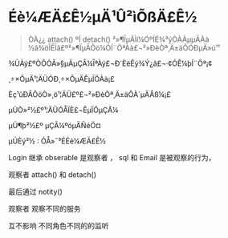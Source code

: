 # Éè¼ÆÄ£Ê½µÄ¹Û²ìÕßÄ£Ê½


> ÒÀ¿¿ attach() ºÍ detach() ²»¶ÏµÄÌí¼ÓºÍÉ¾³ýÒÀÀµµÄÀà
> ½â¾öÎÊÌâ£º²»¶ÏµÄÔö¼ÓÍ¨ÖªÀà£¬²»ÐèÒª¸Ä±äÔ­ÓÐµÄ»ú¹¹


¾ÙÀý£ºÒÔÓÃ»§µÄµÇÂ¼ÎªÀý£¬Ð´ÈëÊý¾Ý¿â£¬·¢ÓÊ¼þÍ¨Öª¡¢

¸÷×ÔµÄ¹¦ÄÜÓÐ¸÷×ÔµÄÊµÏÖÀà¡£

Èç¹ûÐÂÔöÒ»¸ö¹¦ÄÜ£º£¬²»ÐèÒª¸Ä±äÔ­À´µÄÂß¼­¡£



µÚÒ»²½£º¹¦ÄÜÓÅÏÈ£¬ÊµÏÖµÇÂ¼

µÚ¶þ²½£º µÇÂ¼ºóµÄÑéÖ¤

µÚÈý²½ : ÓÅ»¯³ÉÉè¼ÆÄ£Ê½



Login 继承 obserable 是观察者 ，  sql 和 Email 是被观察的行为，

观察者 attach() 和 detach()

最后通过 notity()


观察者 观察不同的服务  

互不影响  不同角色不同的的监听


